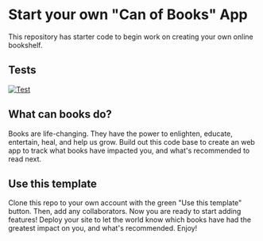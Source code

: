# Start your own "Can of Books" App

This repository has starter code to begin work on creating your own online bookshelf.

## Tests

[![Test](https://github.com/ACCOUNT_NAME/can-of-books/actions/workflows/playwright.yaml/badge.svg)](https://github.com/ACCOUNT_NAME/can-of-books/actions/workflows/playwright.yaml)

## What can books do?

Books are life-changing. They have the power to enlighten, educate, entertain, heal, and help us grow. Build out this code base to create an web app to track what books have impacted you, and what's recommended to read next.

## Use this template

Clone this repo to your own account with the green "Use this template" button. Then, add any collaborators. Now you are ready to start adding features! Deploy your site to let the world know which books have had the greatest impact on you, and what's recommended. Enjoy!
